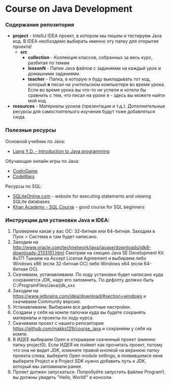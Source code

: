 # Course on Java Development

### Содержание репозитория

- **project** - IntelliJ IDEA проект, в котором мы пишем и тестируем Java код. В IDEA необходимо выбирать именно эту папку для открытия проекта!
  - **src**
    - **collection** - Коллекция классов, собранных за весь курс, разбитая по темам
    - **lessonN** - Папки Java файлов с заданиями на каждый урок и домашними заданиями.
    - **teacher** - Папка, в которую я буду выкладывать тот код, который **я** писал на учительском компьютере во время урока. Если во время урока вы что-то не успели и хотели бы сравнить с тем, что писал на уроке я - здесь вы можете найти мой код.
- **resources** - Материалы уроков (презентации и т.д.). Дополнительные ресурсы для самостоятелього изучения будут тоже добавляться сюда.


### Полезные ресурсы

Основной учебник по Java:
  - [Liang Y.D. - Introduction to Java programming](https://www.dropbox.com/s/2n590tuyfr9cdph/Liang_Y_D_-_Introduction_to_Java_Programming.pdf?dl=0)

Обучающие онлайн игры по Java:
  - [CodinGame](https://www.codingame.com/)
  - [CodeWars](http://www.codewars.com/)
  
Ресурсы по SQL:
  - [SQLiteOnline.com](https://sqliteonline.com/) - website for executing statements and viewing SQLite databases
  - [Khan Academy - SQL Course](https://www.khanacademy.org/computing/computer-programming/sql) - good course for SQL beginners


### Инструкции для установки Java и IDEA:

1. Проверяем какая у вас ОС: 32-битная или 64-битная. Заходим в Пуск > Система и там будет написано.
2. Заходим на http://www.oracle.com/technetwork/java/javase/downloads/jdk8-downloads-2133151.html
Cмотрим на секцию Java SE Development Kit 8u171
Тыкаем на Accept License Agreement и выбираем либо Windows x86 (если 32-битная ОС) либо Windows x64 (если 64-битная ОС).
3. Скачиваем, устанавливаем. По ходу установки будет написано куда сохраняется JDK, надо его запомнить. По дефолту должно быть C:/ProgramFiles/Java/jdk_xxx
4. Заходим на https://www.jetbrains.com/idea/download/#section=windows и скачиваем Community версию.
5. Устанавливаем. Выбираем все дефолтные настройки.
6. Создаем у себя на компе папочки куда вы будете сохранять материалы и проекты по ходу курса.
7. Скачиваем проект с нашего репозитория https://github.com/makks129/course_java и сохраняем у себя на компе.
8. В ИДЕЕ выбираем Open и открываем скаченный проект (именно папку project0). Если ИДЕЯ не поймет как прочитать проект, потому что она не видит JDK, кликните правой кнопкой на верхнюю папку проекта слева, выберите Open module settings, в появившемся окне выберите Project и в Project SDK нужно добавить путь к JDK, который мы запоминали ранее.
9. Проект должен запускаться. Попробуйте запустить файлик Program1, вы должны увидеть "Hello, World!" в консоли.
